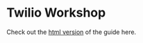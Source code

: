 # Twilio Workshop

Check out the [html version](https://github.com/twilio/calworkshop) of the guide here.
